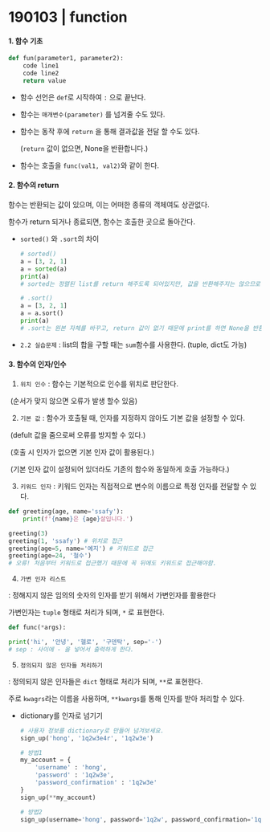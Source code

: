# 190103 | function

#### 1. 함수 기초

``` python
def fun(parameter1, parameter2):
    code line1
    code line2
    return value
```

* 함수 선언은 `def`로 시작하여 `:` 으로 끝난다.

* 함수는 `매개변수(parameter)` 를 넘겨줄 수도 있다.

* 함수는 동작 후에 `return` 을 통해 결과값을 전달 할 수도 있다. 

  (`return` 값이 없으면, None을 반환합니다.)

* 함수는 호출을 `func(val1, val2)`와 같이 한다.

#### 2. 함수의 return

함수는 반환되는 값이 있으며, 이는 어떠한 종류의 객체여도 상관없다.

함수가 return 되거나 종료되면, 함수는 호출한 곳으로 돌아간다.

* `sorted()` 와 `.sort`의 차이

  ```python
  # sorted()
  a = [3, 2, 1]
  a = sorted(a)
  print(a)
  # sorted는 정렬된 list를 return 해주도록 되어있지만, 값을 반환해주지는 않으므로 따로 값을 저장해줘야한다.
  
  # .sort()
  a = [3, 2, 1]
  a = a.sort()
  print(a)
  # .sort는 원본 자체를 바꾸고, return 값이 없기 때문에 print를 하면 None을 반환한다.
  ```

* `2.2 실습문제` : list의 합을 구할 때는 `sum`함수를 사용한다. (tuple, dict도 가능)

#### 3. 함수의 인자/인수

1) `위치 인수` : 함수는 기본적으로 인수를 위치로 판단한다.

​			(순서가 맞지 않으면 오류가 발생 할수 있음)

2) `기본 값` : 함수가 호출될 때, 인자를 지정하지 않아도 기본 값을 설정할 수 있다.

​			(defult 값을 줌으로써 오류를 방지할 수 있다.)

​			(호출 시 인자가 없으면 기본 인자 값이 활용된다.)

​			(기본 인자 값이 설정되어 있더라도 기존의 함수와 동일하게 호출 가능하다.)

3) `키워드 인자` : 키워드 인자는 직접적으로 변수의 이름으로 특정 인자를 전달할 수 있다.

```python
def greeting(age, name='ssafy'):
    print(f'{name}은 {age}살입니다.')

greeting(3)
greeting(1, 'ssafy') # 위치로 접근
greeting(age=5, name='예지') # 키워드로 접근
greeting(age=24, '철수') 
# 오류! 처음부터 키워드로 접근했기 때문에 꼭 뒤에도 키워드로 접근해야함.
```

4) `가변 인자 리스트`

: 정해지지 않은 임의의 숫자의 인자를 받기 위해서 가변인자를 활용한다

  가변인자는 `tuple` 형태로 처리가 되며, `*` 로 표현한다.

``` python
def func(*args):
```

```python
print('hi', '안녕', '헬로', '구덴탁', sep='-')
# sep : 사이에 - 을 넣어서 출력하게 한다.
```

5) `정의되지 않은 인자들 처리하기`

: 정의되지 않은 인자들은 `dict` 형태로 처리가 되며, `**`로 표현한다.

  주로 `kwagrs`라는 이름을 사용하며, `**kwargs`를 통해 인자를 받아 처리할 수 있다.

* dictionary를 인자로 넘기기

  ```python
  # 사용자 정보를 dictionary로 만들어 넘겨보세요.
  sign_up('hong', '1q2w3e4r', '1q2w3e')
  
  # 방법1
  my_account = {
      'username' : 'hong',
      'password' : '1q2w3e',
      'password_confirmation' : '1q2w3e'
  }
  sign_up(**my_account)
  
  # 방법2
  sign_up(username='hong', password='1q2w', password_confirmation='1q2w')
  ```

